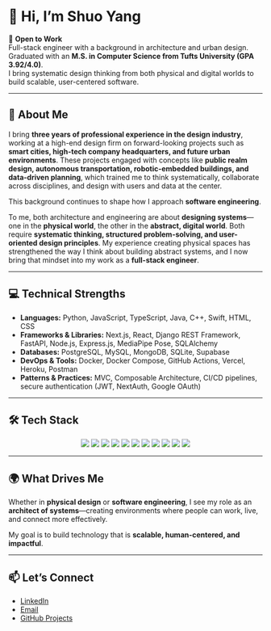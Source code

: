 # 👋 Hi, I’m Shuo Yang  

🔎 **Open to Work**  
Full-stack engineer with a background in architecture and urban design.  
Graduated with an **M.S. in Computer Science from Tufts University (GPA 3.92/4.0)**.  
I bring systematic design thinking from both physical and digital worlds to build scalable, user-centered software.  

---

## 🌟 About Me  

I bring **three years of professional experience in the design industry**, working at a high-end design firm on forward-looking projects such as **smart cities, high-tech company headquarters, and future urban environments**. These projects engaged with concepts like **public realm design, autonomous transportation, robotic-embedded buildings, and data-driven planning**, which trained me to think systematically, collaborate across disciplines, and design with users and data at the center.  

This background continues to shape how I approach **software engineering**.  

To me, both architecture and engineering are about **designing systems**—one in the **physical world**, the other in the **abstract, digital world**. Both require **systematic thinking, structured problem-solving, and user-oriented design principles**. My experience creating physical spaces has strengthened the way I think about building abstract systems, and I now bring that mindset into my work as a **full-stack engineer**.  

---

## 💻 Technical Strengths  

- **Languages:** Python, JavaScript, TypeScript, Java, C++, Swift, HTML, CSS  
- **Frameworks & Libraries:** Next.js, React, Django REST Framework, FastAPI, Node.js, Express.js, MediaPipe Pose, SQLAlchemy  
- **Databases:** PostgreSQL, MySQL, MongoDB, SQLite, Supabase  
- **DevOps & Tools:** Docker, Docker Compose, GitHub Actions, Vercel, Heroku, Postman  
- **Patterns & Practices:** MVC, Composable Architecture, CI/CD pipelines, secure authentication (JWT, NextAuth, Google OAuth)  

---

## 🛠️ Tech Stack  

<p align="center">
  <img src="https://img.shields.io/badge/Code-Python-blue?logo=python&logoColor=white" />
  <img src="https://img.shields.io/badge/Code-JavaScript-yellow?logo=javascript&logoColor=black" />
  <img src="https://img.shields.io/badge/Code-TypeScript-blue?logo=typescript&logoColor=white" />
  <img src="https://img.shields.io/badge/Framework-React-61DAFB?logo=react&logoColor=black" />
  <img src="https://img.shields.io/badge/Framework-Next.js-black?logo=nextdotjs&logoColor=white" />
  <img src="https://img.shields.io/badge/Backend-Django-092E20?logo=django&logoColor=white" />
  <img src="https://img.shields.io/badge/Backend-FastAPI-009688?logo=fastapi&logoColor=white" />
  <img src="https://img.shields.io/badge/Database-PostgreSQL-316192?logo=postgresql&logoColor=white" />
  <img src="https://img.shields.io/badge/Database-MongoDB-47A248?logo=mongodb&logoColor=white" />
  <img src="https://img.shields.io/badge/DevOps-Docker-2496ED?logo=docker&logoColor=white" />
  <img src="https://img.shields.io/badge/Cloud-Vercel-black?logo=vercel&logoColor=white" />
</p>

---

## 🌍 What Drives Me  

Whether in **physical design** or **software engineering**, I see my role as an **architect of systems**—creating environments where people can work, live, and connect more effectively.  

My goal is to build technology that is **scalable, human-centered, and impactful**.  

---

## 📫 Let’s Connect  

- [LinkedIn](https://www.linkedin.com/in/shuoyang89)  
- [Email](mailto:shuo.yang@tufts.edu)  
- [GitHub Projects](#)  
